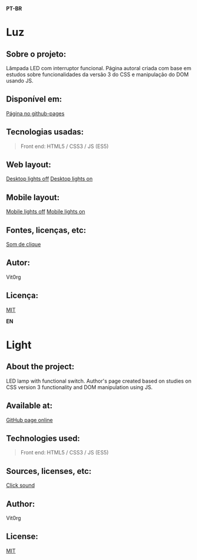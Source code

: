 **PT-BR**
# Luz

## Sobre o projeto:
Lâmpada LED com interruptor funcional.
Página autoral criada com base em estudos sobre funcionalidades da versão 3 do CSS e manipulação do DOM usando JS.

## Disponível em:
[Página no github-pages](https://vit0rg.github.io/Light/)

## Tecnologias usadas:
> Front end:
HTML5 / CSS3 / JS (ES5)

## Web layout:
[Desktop lights off](https://github.com/Vit0rg/Light/blob/main/demo/desktop_off.png)
[Desktop lights on](https://github.com/Vit0rg/Light/blob/main/demo/desktop_on.png)

## Mobile layout:
[Mobile lights off](https://github.com/Vit0rg/Light/blob/main/demo/mobile_off.png)
[Mobile lights on](https://github.com/Vit0rg/Light/blob/main/demo/mobile_on.png)

## Fontes, licenças, etc:
[Som de clique](https://pixabay.com/sound-effects/click-21156/)

## Autor:
Vit0rg

## Licença:
[MIT](https://github.com/Vit0rg/Light/blob/main/LICENSE)

**EN**
# Light

## About the project:
LED lamp with functional switch.
Author's page created based on studies on CSS version 3 functionality and DOM manipulation using JS.

## Available at:
[GitHub page online](https://vit0rg.github.io/Light/)

## Technologies used:
> Front end:
HTML5 / CSS3 / JS (ES5)

## Sources, licenses, etc:
[Click sound](https://pixabay.com/sound-effects/click-21156/)

## Author:
Vit0rg

## License:
[MIT](https://github.com/Vit0rg/Light/blob/main/LICENSE)
